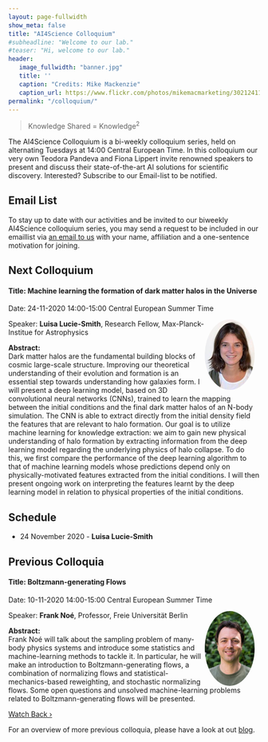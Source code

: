 ```yaml
---
layout: page-fullwidth 
show_meta: false
title: "AI4Science Colloquium"
#subheadline: "Welcome to our lab."
#teaser: "Hi, welcome to our lab."
header:
   image_fullwidth: "banner.jpg"
   title: ''
   caption: "Credits: Mike Mackenzie"
   caption_url: https://www.flickr.com/photos/mikemacmarketing/30212411048
permalink: "/colloquium/"
---
```

> Knowledge Shared = Knowledge<sup>2</sup>


The AI4Science Colloquium is a bi-weekly colloquium series, held on alternating Tuesdays at 14:00 Central European Time. In this colloquium our very own Teodora Pandeva and Fiona Lippert invite renowned speakers to present and discuss their state-of-the-art AI solutions for scientific discovery. Interested? Subscribe to our Email-list to be notified.

## Email List
To stay up to date with our activities and be invited to our biweekly AI4Science colloquium series, you may send a request to be included in our emaillist via [an email to us][9] with your name, affiliation and a one-sentence motivation for joining.


## Next Colloquium

#### Title: Machine learning the formation of dark matter halos in the Universe 

Date: 24-11-2020 14:00-15:00 Central European Summer Time

 <img src="../people/LucieSmith.jpg"
     alt="LuisaLucieSmith"
     width="100"
     style="float: right; margin-right: 10px; border-radius:50%;" />

Speaker: **Luisa Lucie-Smith**, Research Fellow, Max-Planck-Institue for Astrophysics

**Abstract:** <br/>
Dark matter halos are the fundamental building blocks of cosmic large-scale structure. Improving our theoretical understanding of their evolution and formation is an essential step towards understanding how galaxies form. I will present a deep learning model, based on 3D convolutional neural networks (CNNs), trained to learn the mapping between the initial conditions and the final dark matter halos of an N-body simulation. The CNN is able to extract directly from the initial density field the features that are relevant to halo formation. Our goal is to utilize machine learning for knowledge extraction: we aim to gain new physical understanding of halo formation by extracting information from the deep learning model regarding the underlying physics of halo collapse. To do this, we first compare the performance of the deep learning algorithm to that of machine learning models whose predictions depend only on physically-motivated features extracted from the initial conditions. I will then present ongoing work on interpreting the features learnt by the deep learning model in relation to physical properties of the initial conditions.

<!--
<img src="../images/physml.jpg"
     alt="Physical Machine learning"
     width="400"
     style="float: center; margin-right: 10px;"/>
<p>Ref: <a href="https://aip.scitation.org/doi/10.1063/1.5009502">Journal of Chemical Physics</a></p>
-->

## Schedule
* 24 November 2020 - **Luisa Lucie-Smith**

## Previous Colloquia

#### Title: Boltzmann-generating Flows

Date: 10-11-2020 14:00-15:00 Central European Summer Time

 <img src="../people/FrankNoe.jpg"
     alt="franknoe"
     width="100"
     style="float: right; margin-right: 10px; border-radius:50%;" />

Speaker: **Frank Noé**, Professor, Freie Universität Berlin

**Abstract:** <br/>
Frank Noé will talk about the sampling problem of many-body physics systems and introduce some statistics and machine-learning methods to tackle it. In particular, he will make an introduction to Boltzmann-generating flows, a combination of normalizing flows and statistical-mechanics-based reweighting, and stochastic normalizing flows. Some open questions and unsolved machine-learning problems related to Boltzmann-generating flows will be presented.

<!--
<img src="../images/physml.jpg"
     alt="Physical Machine learning"
     width="400"
     style="float: center; margin-right: 10px;"/>
<p>Ref: <a href="https://aip.scitation.org/doi/10.1063/1.5009502">Journal of Chemical Physics</a></p>
-->
 
<a class="radius button small" href="https://drive.google.com/file/d/14k33ukgDE3bciV7ELQB3X5hkgxp5A8b4/view?usp=sharing">Watch Back ›</a>

For an overview of more  previous colloquia, please have a look at out [blog][2].

[1]: https://bereau.group/
[2]: /blog/
[9]: /contact/
